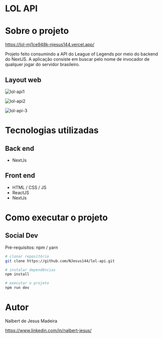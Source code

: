 


# LOL API


# Sobre o projeto

https://lol-mj1ce948k-njesus144.vercel.app/

Projeto feito consumindo a API do League of Legends por meio do backend do NextJS. A aplicação consiste em buscar pelo nome de invocador de qualquer jogar do servidor brasileiro.


## Layout web
![lol-api1](https://user-images.githubusercontent.com/94402903/214340673-6e8aae24-8261-4662-9481-8ee655476742.png)

![lol-api2](https://user-images.githubusercontent.com/94402903/214340688-a449c441-e906-4732-a658-499cb3284aa9.png)

![lol-api-3](https://user-images.githubusercontent.com/94402903/214340699-a2cb4020-0e26-458e-96f4-2167026fa8f1.png)


# Tecnologias utilizadas
## Back end
- NextJs

## Front end
- HTML / CSS / JS 
- ReactJS
- NextJs


# Como executar o projeto

## Social Dev
Pré-requisitos: npm / yarn

```bash
# clonar repositório
git clone https://github.com/NJesus144/lol-api.git

# instalar dependências
npm install

# executar o projeto
npm run dev
```

# Autor

Nalbert de Jesus Madeira

https://www.linkedin.com/in/nalbert-jesus/
